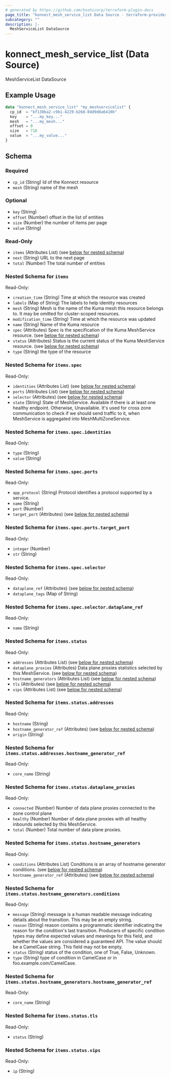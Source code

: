 ```yaml
---
# generated by https://github.com/hashicorp/terraform-plugin-docs
page_title: "konnect_mesh_service_list Data Source - terraform-provider-konnect"
subcategory: ""
description: |-
  MeshServiceList DataSource
---
```


# konnect_mesh_service_list (Data Source)

MeshServiceList DataSource

## Example Usage

```terraform
data "konnect_mesh_service_list" "my_meshservicelist" {
  cp_id  = "bf138ba2-c9b1-4229-b268-04d9d8a6410b"
  key    = "...my_key..."
  mesh   = "...my_mesh..."
  offset = 0
  size   = 718
  value  = "...my_value..."
}
```

<!-- schema generated by tfplugindocs -->
## Schema

### Required

- `cp_id` (String) Id of the Konnect resource
- `mesh` (String) name of the mesh

### Optional

- `key` (String)
- `offset` (Number) offset in the list of entities
- `size` (Number) the number of items per page
- `value` (String)

### Read-Only

- `items` (Attributes List) (see [below for nested schema](#nestedatt--items))
- `next` (String) URL to the next page
- `total` (Number) The total number of entities

<a id="nestedatt--items"></a>
### Nested Schema for `items`

Read-Only:

- `creation_time` (String) Time at which the resource was created
- `labels` (Map of String) The labels to help identity resources
- `mesh` (String) Mesh is the name of the Kuma mesh this resource belongs to. It may be omitted for cluster-scoped resources.
- `modification_time` (String) Time at which the resource was updated
- `name` (String) Name of the Kuma resource
- `spec` (Attributes) Spec is the specification of the Kuma MeshService resource. (see [below for nested schema](#nestedatt--items--spec))
- `status` (Attributes) Status is the current status of the Kuma MeshService resource. (see [below for nested schema](#nestedatt--items--status))
- `type` (String) the type of the resource

<a id="nestedatt--items--spec"></a>
### Nested Schema for `items.spec`

Read-Only:

- `identities` (Attributes List) (see [below for nested schema](#nestedatt--items--spec--identities))
- `ports` (Attributes List) (see [below for nested schema](#nestedatt--items--spec--ports))
- `selector` (Attributes) (see [below for nested schema](#nestedatt--items--spec--selector))
- `state` (String) State of MeshService. Available if there is at least one healthy endpoint. Otherwise, Unavailable.
It's used for cross zone communication to check if we should send traffic to it, when MeshService is aggregated into MeshMultiZoneService.

<a id="nestedatt--items--spec--identities"></a>
### Nested Schema for `items.spec.identities`

Read-Only:

- `type` (String)
- `value` (String)


<a id="nestedatt--items--spec--ports"></a>
### Nested Schema for `items.spec.ports`

Read-Only:

- `app_protocol` (String) Protocol identifies a protocol supported by a service.
- `name` (String)
- `port` (Number)
- `target_port` (Attributes) (see [below for nested schema](#nestedatt--items--spec--ports--target_port))

<a id="nestedatt--items--spec--ports--target_port"></a>
### Nested Schema for `items.spec.ports.target_port`

Read-Only:

- `integer` (Number)
- `str` (String)



<a id="nestedatt--items--spec--selector"></a>
### Nested Schema for `items.spec.selector`

Read-Only:

- `dataplane_ref` (Attributes) (see [below for nested schema](#nestedatt--items--spec--selector--dataplane_ref))
- `dataplane_tags` (Map of String)

<a id="nestedatt--items--spec--selector--dataplane_ref"></a>
### Nested Schema for `items.spec.selector.dataplane_ref`

Read-Only:

- `name` (String)




<a id="nestedatt--items--status"></a>
### Nested Schema for `items.status`

Read-Only:

- `addresses` (Attributes List) (see [below for nested schema](#nestedatt--items--status--addresses))
- `dataplane_proxies` (Attributes) Data plane proxies statistics selected by this MeshService. (see [below for nested schema](#nestedatt--items--status--dataplane_proxies))
- `hostname_generators` (Attributes List) (see [below for nested schema](#nestedatt--items--status--hostname_generators))
- `tls` (Attributes) (see [below for nested schema](#nestedatt--items--status--tls))
- `vips` (Attributes List) (see [below for nested schema](#nestedatt--items--status--vips))

<a id="nestedatt--items--status--addresses"></a>
### Nested Schema for `items.status.addresses`

Read-Only:

- `hostname` (String)
- `hostname_generator_ref` (Attributes) (see [below for nested schema](#nestedatt--items--status--addresses--hostname_generator_ref))
- `origin` (String)

<a id="nestedatt--items--status--addresses--hostname_generator_ref"></a>
### Nested Schema for `items.status.addresses.hostname_generator_ref`

Read-Only:

- `core_name` (String)



<a id="nestedatt--items--status--dataplane_proxies"></a>
### Nested Schema for `items.status.dataplane_proxies`

Read-Only:

- `connected` (Number) Number of data plane proxies connected to the zone control plane
- `healthy` (Number) Number of data plane proxies with all healthy inbounds selected by this MeshService.
- `total` (Number) Total number of data plane proxies.


<a id="nestedatt--items--status--hostname_generators"></a>
### Nested Schema for `items.status.hostname_generators`

Read-Only:

- `conditions` (Attributes List) Conditions is an array of hostname generator conditions. (see [below for nested schema](#nestedatt--items--status--hostname_generators--conditions))
- `hostname_generator_ref` (Attributes) (see [below for nested schema](#nestedatt--items--status--hostname_generators--hostname_generator_ref))

<a id="nestedatt--items--status--hostname_generators--conditions"></a>
### Nested Schema for `items.status.hostname_generators.conditions`

Read-Only:

- `message` (String) message is a human readable message indicating details about the transition.
This may be an empty string.
- `reason` (String) reason contains a programmatic identifier indicating the reason for the condition's last transition.
Producers of specific condition types may define expected values and meanings for this field,
and whether the values are considered a guaranteed API.
The value should be a CamelCase string.
This field may not be empty.
- `status` (String) status of the condition, one of True, False, Unknown.
- `type` (String) type of condition in CamelCase or in foo.example.com/CamelCase.


<a id="nestedatt--items--status--hostname_generators--hostname_generator_ref"></a>
### Nested Schema for `items.status.hostname_generators.hostname_generator_ref`

Read-Only:

- `core_name` (String)



<a id="nestedatt--items--status--tls"></a>
### Nested Schema for `items.status.tls`

Read-Only:

- `status` (String)


<a id="nestedatt--items--status--vips"></a>
### Nested Schema for `items.status.vips`

Read-Only:

- `ip` (String)
